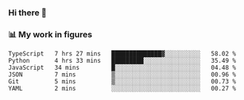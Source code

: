 ### Hi there 👋

### 📊 My work in figures

<!--START_SECTION:waka-->

```text
TypeScript   7 hrs 27 mins   ██████████████▓░░░░░░░░░░   58.02 %
Python       4 hrs 33 mins   █████████░░░░░░░░░░░░░░░░   35.49 %
JavaScript   34 mins         █░░░░░░░░░░░░░░░░░░░░░░░░   04.48 %
JSON         7 mins          ▒░░░░░░░░░░░░░░░░░░░░░░░░   00.96 %
Git          5 mins          ▒░░░░░░░░░░░░░░░░░░░░░░░░   00.73 %
YAML         2 mins          ░░░░░░░░░░░░░░░░░░░░░░░░░   00.27 %
```

<!--END_SECTION:waka-->
